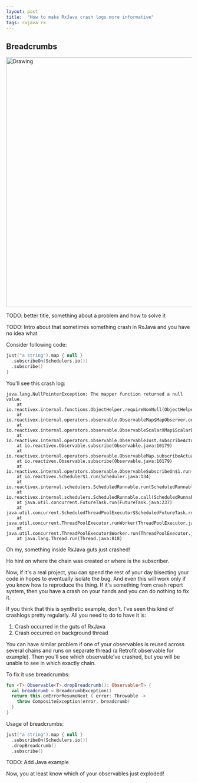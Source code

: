 ```yaml
---
layout: post
title:  "How to make RxJava crash logs more informative"
tags: rxjava rx
---
```


## Breadcrumbs

<img src="{{site.url}}{{site.baseurl}}/assets/hansel-and-gretel-breadcrumbs.jpg" alt="Drawing" style="width: 678px;"/>

TODO: better title, something about a problem and how to solve it

TODO: Intro about that sometimes something crash in RxJava and you have no idea what

Consider following code:

```kotlin
just("a string").map { null }
  .subscribeOn(Schedulers.io())
  .subscribe()
}
```

You'll see this crash log:

```
java.lang.NullPointerException: The mapper function returned a null value.
    at io.reactivex.internal.functions.ObjectHelper.requireNonNull(ObjectHelper.java:39)
    at io.reactivex.internal.operators.observable.ObservableMap$MapObserver.onNext(ObservableMap.java:58)
    at io.reactivex.internal.operators.observable.ObservableScalarXMap$ScalarDisposable.run(ObservableScalarXMap.java:246)
    at io.reactivex.internal.operators.observable.ObservableJust.subscribeActual(ObservableJust.java:35)
    at io.reactivex.Observable.subscribe(Observable.java:10179)
    at io.reactivex.internal.operators.observable.ObservableMap.subscribeActual(ObservableMap.java:32)
    at io.reactivex.Observable.subscribe(Observable.java:10179)
    at io.reactivex.internal.operators.observable.ObservableSubscribeOn$1.run(ObservableSubscribeOn.java:39)
    at io.reactivex.Scheduler$1.run(Scheduler.java:134)
    at io.reactivex.internal.schedulers.ScheduledRunnable.run(ScheduledRunnable.java:59)
    at io.reactivex.internal.schedulers.ScheduledRunnable.call(ScheduledRunnable.java:51)
    at java.util.concurrent.FutureTask.run(FutureTask.java:237)
    at java.util.concurrent.ScheduledThreadPoolExecutor$ScheduledFutureTask.run(ScheduledThreadPoolExecutor.java:269)
    at java.util.concurrent.ThreadPoolExecutor.runWorker(ThreadPoolExecutor.java:1113)
    at java.util.concurrent.ThreadPoolExecutor$Worker.run(ThreadPoolExecutor.java:588)
    at java.lang.Thread.run(Thread.java:818)
```

Oh my, something inside RxJava guts just crashed!

Ho hint on where the chain was created or where is the subscriber.

Now, if it's a real project, you can spend the rest of your day bisecting your code in hopes to eventually isolate the bug. And even this will work only if you know how to reproduce the thing. If it's something from crash report system, then you have a crash on your hands and you can do nothing to fix it.

If you think that this is synthetic example, don't. I've seen this kind of crashlogs pretty regularly. All you need to do to have it is:

1. Crash occurred in the guts of RxJava
2. Crash occurred on background thread

You can have similar problem if one of your observables is reused across several chains and runs on separate thread (a Retrofit observable for example). Then you'll see which observable've crashed, but you will be unable to see in which exactly chain.

To fix it use breadcrumbs:

```kotlin
fun <T> Observable<T>.dropBreadcrumb(): Observable<T> {
  val breadcrumb = BreadcrumbException()
  return this.onErrorResumeNext { error: Throwable ->
    throw CompositeException(error, breadcrumb)
  }
}
```

Usage of breadcrumbs:

```kotlin
just("a string").map { null }
  .subscribeOn(Schedulers.io())
  .dropBreadcrumb()
  .subscribe()
```

TODO: Add Java example

Now, you at least know which of your observables just exploded!

<!-- Breadcrumbs. It's hard to understand what crashed if something crashed inside RxJava. -->
<!-- Error handling in RxJava, part 2. Breadcrumbs -->
